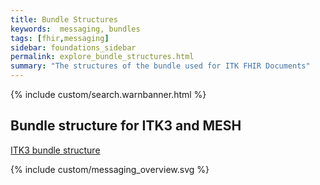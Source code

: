 ```yaml
---
title: Bundle Structures
keywords:  messaging, bundles
tags: [fhir,messaging]
sidebar: foundations_sidebar
permalink: explore_bundle_structures.html
summary: "The structures of the bundle used for ITK FHIR Documents"
---
```


{% include custom/search.warnbanner.html %}


## Bundle structure for ITK3 and MESH  ##

<a href="https://nhsconnect.github.io/ITK3-FHIR-Messaging-Distribution/explore_bundle_structures.html" target="_blank">ITK3 bundle structure</a>

{% include custom/messaging_overview.svg %}










